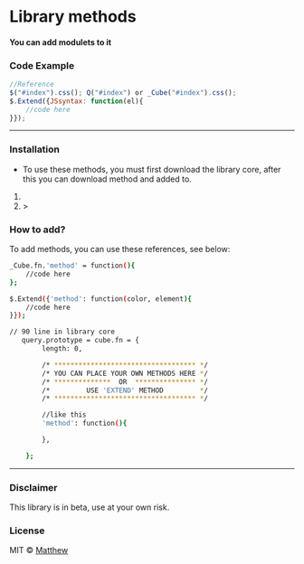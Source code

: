 <!-- ![Screenshot]()  -->
# Library methods
#### You can add modulets to it


### Code Example
```javascript
//Reference
$("#index").css(); Q("#index") or _Cube("#index").css();
$.Extend({JSsyntax: function(el){
    //code here
}});
```
***
### Installation 
* To use these methods, you must first download the library core, after this you can download method and added to.
1. <script src="cube-selector.js"></script>
2. <script src="'method'.js"></script>>


### How to add?
To add methods, you can use these references, see below:
```bash
_Cube.fn.'method' = function(){
    //code here
};

$.Extend({'method': function(color, element){
    //code here
}});

// 90 line in library core 
   query.prototype = cube.fn = {
        length: 0,

        /* *********************************** */
        /* YOU CAN PLACE YOUR OWN METHODS HERE */
        /* **************  OR  *************** */
        /*         USE 'EXTEND' METHOD         */
        /* *********************************** */

        //like this 
        'method': function(){

        },

    };
```
***
### Disclaimer
This library is in beta, use at your own risk.

### License
MIT © [Matthew]()
